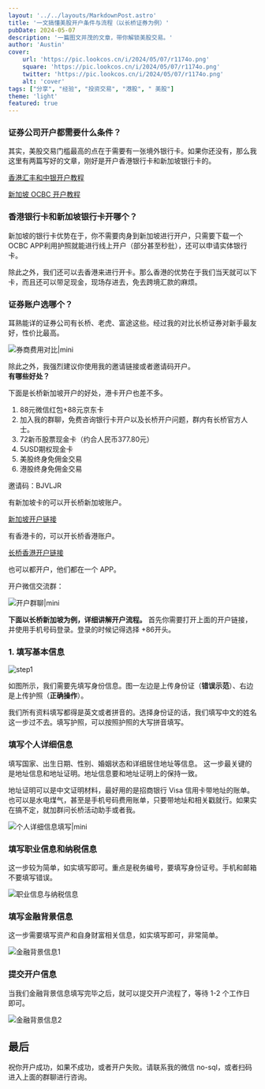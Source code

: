 ```yaml
---
layout: '../../layouts/MarkdownPost.astro'
title: '一文搞懂美股开户条件与流程（以长桥证券为例）'
pubDate: 2024-05-07
description: '一篇图文并茂的文章，带你解锁美股交易。'
author: 'Austin'
cover:
    url: 'https://pic.lookcos.cn/i/2024/05/07/r1174o.png'
    square: 'https://pic.lookcos.cn/i/2024/05/07/r1174o.png'
    twitter: 'https://pic.lookcos.cn/i/2024/05/07/r1174o.png'
    alt: 'cover'
tags: ["分享", "经验", "投资交易", "港股", " 美股"]
theme: 'light'
featured: true
---
```



### 证券公司开户都需要什么条件？

其实，美股交易门槛最高的点在于需要有一张境外银行卡。如果你还没有，那么我这里有两篇写好的文章，刚好是开户香港银行卡和新加坡银行卡的。

[香港汇丰和中银开户教程](https://yufengbiji.com/posts/open-the-HSBC-HongKong-account-in-Jan15-2024)

[新加坡 OCBC 开户教程](https://yufengbiji.com/posts/open-the-OCBC-SG-account-2024)

### 香港银行卡和新加坡银行卡开哪个？

新加坡的银行卡优势在于，你不需要肉身到新加坡进行开户，只需要下载一个 OCBC APP利用护照就能进行线上开户（部分甚至秒批），还可以申请实体银行卡。

除此之外，我们还可以去香港来进行开卡。那么香港的优势在于我们当天就可以下卡，而且还可以带足现金，现场存进去，免去跨境汇款的麻烦。

### 证券账户选哪个？

耳熟能详的证券公司有长桥、老虎、富途这些。经过我的对比长桥证券对新手最友好，性价比最高。

![券商费用对比|mini](https://pic.lookcos.cn/i/2024/05/07/pcyh7v.jpg)

除此之外，我强烈建议你使用我的邀请链接或者邀请码开户。  
**有哪些好处？**

下面是长桥新加坡开户的好处，港卡开户也差不多。  

1. 88元微信红包+88元京东卡
2. 加入我的群聊，免费咨询银行卡开户以及长桥开户问题，群内有长桥官方人士。
3. 72新币股票现金卡（约合人民币377.80元）
4. 5USD期权现金卡
5. 美股终身免佣金交易
6. 港股终身免佣金交易

邀请码：BJVLJR  

有新加坡卡的可以开长桥新加坡账户。

[新加坡开户链接](https://activity.lbmkt.ing/pages/longbridge/7415/index.html?app_id=longbridge&org_id=1&account_channel=lb&lang=zh-CN&channel=HB100006&invite-code=BJVLJR)

有香港卡的，可以开长桥香港账户。

[长桥香港开户链接](https://app.longbridgehk.com/ac/oa?account_channel=lb&channel=HB100006&invite-code=BJVLJR)

也可以都开户，他们都在一个 APP。

开户微信交流群：

![开户群聊|mini](https://image.5050520.xyz/i/2024/08/06/12bl3tm.jpg)

**下面以长桥新加坡为例，详细讲解开户流程。**
首先你需要打开上面的开户链接，并使用手机号码登录。登录的时候记得选择 +86开头。

### 1. 填写基本信息

![step1](https://pic.lookcos.cn/i/2024/05/07/pp8ab3.png)

如图所示，我们需要先填写身份信息。图一左边是上传身份证（**错误示范**）、右边是上传护照（**正确操作**）。

我们所有资料填写都得是英文或者拼音的。选择身份证的话，我们填写中文的姓名这一步过不去。填写护照，可以按照护照的大写拼音填写。

### 填写个人详细信息

填写国家、出生日期、性别、婚姻状态和详细居住地址等信息。
这一步最关键的是地址信息和地址证明。地址信息要和地址证明上的保持一致。

地址证明可以是中文证明材料，最好用的是招商银行 Visa 信用卡带地址的账单。也可以是水电煤气，甚至是手机号码费用账单，只要带地址和相关戳就行。如果实在搞不定，就加群问长桥活动助手或者我。

![个人详细信息填写|mini](https://pic.lookcos.cn/i/2024/05/07/prtn9m.jpg)

### 填写职业信息和纳税信息

这一步较为简单，如实填写即可。重点是税务编号，要填写身份证号。手机和邮箱不要填写错误。

![职业信息与纳税信息](https://pic.lookcos.cn/i/2024/05/07/qkfnt4.png)

### 填写金融背景信息

这一步需要填写资产和自身财富相关信息，如实填写即可，非常简单。

![金融背景信息1](https://pic.lookcos.cn/i/2024/05/07/qok1k9.png)

### 提交开户信息

当我们金融背景信息填写完毕之后，就可以提交开户流程了，等待 1-2 个工作日即可。

![金融背景信息2](https://pic.lookcos.cn/i/2024/05/07/qok07u.png)

## 最后

祝你开户成功，如果不成功，或者开户失败。请联系我的微信 no-sql，或者扫码进入上面的群聊进行咨询。
